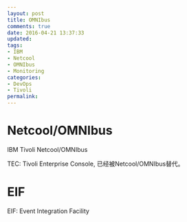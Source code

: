 ```yaml
---
layout: post
title: OMNIbus
comments: true
date: 2016-04-21 13:37:33
updated:
tags:
- IBM
- Netcool
- OMNIbus
- Monitoring
categories:
- DevOps
- Tivoli
permalink:
---
```


# Netcool/OMNIbus

IBM Tivoli Netcool/OMNIbus

TEC: Tivoli Enterprise Console, 已经被Netcool/OMNIbus替代。

# EIF

EIF: Event Integration Facility
